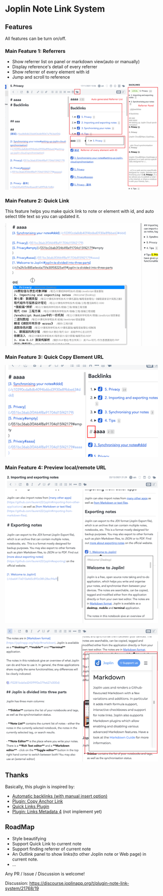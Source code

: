 # Joplin Note Link System

## Features

All features can be turn on/off.

### Main Feature 1: Referrers

- Show referrer list on panel or markdown view(auto or manually)
- Display reference's detail of every referrer
- Show referrer of every element with id
- Jump and scroll to reference

![](./doc/referrer.png)

### Main Feature 2: Quick Link

This feature helps you make quick link to note or element with id, and auto select title text so you can updated it.

![](./doc/quick-link.gif)

### Main Feature 3: Quick Copy Element URL

![](./doc/quick-copy.png)

### Main Feature 4: Preview local/remote URL

![](./doc/preview-local.png)

![](./doc/preview-remote.png)

## Thanks

Basically, this plugin is inspired by:

- [Automatic backlinks (with manual insert option)](https://discourse.joplinapp.org/t/automatic-backlinks-with-manual-insert-option/13632)
- [Plugin: Copy Anchor Link](https://discourse.joplinapp.org/t/plugin-copy-anchor-link/21690)
- [Quick Links Plugin](https://discourse.joplinapp.org/t/quick-links-plugin/14214)
- [Plugin: Links Metadata 4](https://discourse.joplinapp.org/t/plugin-links-metadata/14915) (not implement yet)

## RoadMap

- Style beautifying
- Support Quick Link to current note
- Support finding referrer of current note
- An Outlink panel to show links(to other Joplin note or Web page) in current note.
- ...

Any PR / Issue / Discussion is welcome!

Discussion: https://discourse.joplinapp.org/t/plugin-note-link-system/21768/19
